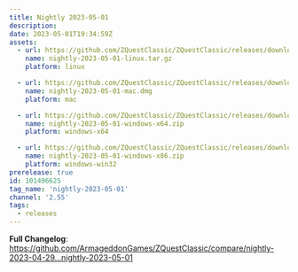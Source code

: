 ```yaml
---
title: Nightly 2023-05-01
description: 
date: 2023-05-01T19:34:59Z
assets: 
  - url: https://github.com/ZQuestClassic/ZQuestClassic/releases/download/nightly-2023-05-01/nightly-2023-05-01-linux.tar.gz
    name: nightly-2023-05-01-linux.tar.gz
    platform: linux

  - url: https://github.com/ZQuestClassic/ZQuestClassic/releases/download/nightly-2023-05-01/nightly-2023-05-01-mac.dmg
    name: nightly-2023-05-01-mac.dmg
    platform: mac

  - url: https://github.com/ZQuestClassic/ZQuestClassic/releases/download/nightly-2023-05-01/nightly-2023-05-01-windows-x64.zip
    name: nightly-2023-05-01-windows-x64.zip
    platform: windows-x64

  - url: https://github.com/ZQuestClassic/ZQuestClassic/releases/download/nightly-2023-05-01/nightly-2023-05-01-windows-x86.zip
    name: nightly-2023-05-01-windows-x86.zip
    platform: windows-win32
prerelease: true
id: 101496625
tag_name: 'nightly-2023-05-01'
channel: '2.55'
tags:
  - releases
---
```


**Full Changelog**: https://github.com/ArmageddonGames/ZQuestClassic/compare/nightly-2023-04-29...nightly-2023-05-01
